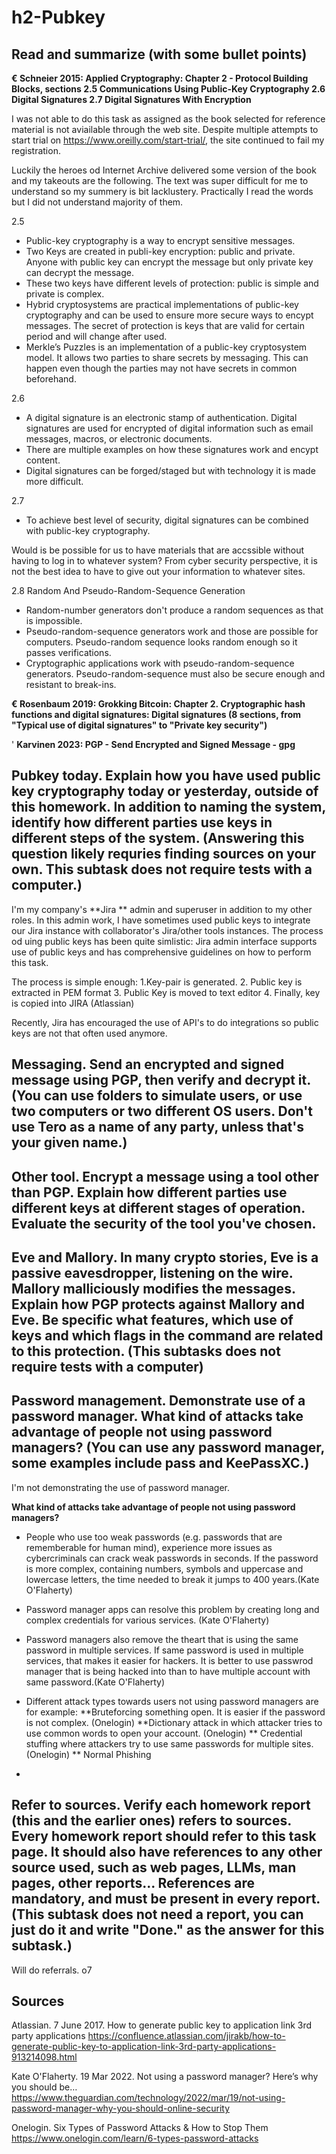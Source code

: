 # h2-Pubkey

## Read and summarize (with some bullet points)
**€ Schneier 2015: Applied Cryptography: Chapter 2 - Protocol Building Blocks, sections
2.5 Communications Using Public-Key Cryptography
2.6 Digital Signatures
2.7 Digital Signatures With Encryption**

I was not able to do this task as assigned as the book selected for reference material is not aviailable through the web site. Despite multiple attempts to start trial on https://www.oreilly.com/start-trial/, the site continued to fail my registration.

Luckily the heroes od Internet Archive delivered some version of the book and my takeouts are the following. The text was super difficult for me to understand so my summery is bit lacklustery. Practically I read the words but I did not understand majority of them.

2.5 
* Public-key cryptography is a way to encrypt sensitive messages. 
* Two Keys are created in publi-key encryption: public and private. Anyone with public key can encrypt the message but only private key can decrypt the message.
* These two keys have different levels of protection: public is simple and private is complex.
* Hybrid cryptosystems are practical implementations of public-key cryptography and can be used to ensure more secure ways to encypt messages. The secret of protection is keys that are valid for certain period and will change after used.
* Merkle’s Puzzles is an implementation of a public-key cryptosystem model. It allows two parties to share secrets by messaging. This can happen even though the parties may not have secrets in common beforehand.

2.6
* A digital signature is an electronic stamp of authentication. Digital signatures are used for encrypted of digital information such as email messages, macros, or electronic documents.
* There are multiple examples on how these signatures work and encypt content.
* Digital signatures can be forged/staged but with technology it is made more difficult.

2.7
* To achieve best level of security, digital signatures can be combined with public-key cryptography. 

Would is be possible for us to have materials that are accssible without having to log in to whatever system? From cyber security perspective, it is not the best idea to have to give out your information to whatever sites.

2.8 Random And Pseudo-Random-Sequence Generation

* Random-number generators don't produce a random sequences as that is impossible.
* Pseudo-random-sequence generators work and those are possible for computers. Pseudo-random sequence looks random enough so it passes verifications.
* Cryptographic applications work with pseudo-random-sequence generators. Pseudo-random-sequence must also be secure enough and resistant to break-ins.


**€ Rosenbaum 2019: Grokking Bitcoin:
Chapter 2. Cryptographic hash functions and digital signatures:
Digital signatures (8 sections, from "Typical use of digital signatures" to "Private key security")**


'
**Karvinen 2023: PGP - Send Encrypted and Signed Message - gpg**


## Pubkey today. Explain how you have used public key cryptography today or yesterday, outside of this homework. In addition to naming the system, identify how different parties use keys in different steps of the system. (Answering this question likely requries finding sources on your own. This subtask does not require tests with a computer.)

I'm my company's **Jira ** admin and superuser in addition to my other roles. In this admin work, I have sometimes used public keys to integrate our Jira instance with collaborator's Jira/other tools instances. The process od uing public keys has been quite simlistic: Jira admin interface supports use of public keys and has comprehensive guidelines on how to perform this task.

The process is simple enough: 
1.Key-pair is generated. 
2. Public key is extracted in PEM format
3. Public Key is moved to text editor
4. Finally, key is copied into JIRA
(Atlassian)

Recently, Jira has encouraged the use of API's to do integrations so public keys are not that often used anymore. 

## Messaging. Send an encrypted and signed message using PGP, then verify and decrypt it. (You can use folders to simulate users, or use two computers or two different OS users. Don't use Tero as a name of any party, unless that's your given name.)


## Other tool. Encrypt a message using a tool other than PGP. Explain how different parties use different keys at different stages of operation. Evaluate the security of the tool you've chosen.

## Eve and Mallory. In many crypto stories, Eve is a passive eavesdropper, listening on the wire. Mallory malliciously modifies the messages. Explain how PGP protects against Mallory and Eve. Be specific what features, which use of keys and which flags in the command are related to this protection. (This subtasks does not require tests with a computer)


## Password management. Demonstrate use of a password manager. What kind of attacks take advantage of people not using password managers? (You can use any password manager, some examples include pass and KeePassXC.)

I'm not demonstrating the use of password manager. 

**What kind of attacks take advantage of people not using password managers?**

* People who use too weak passwords (e.g. passwords that are rememberable for human mind), experience more issues as cybercriminals can crack weak passwords in seconds. If the password is more complex, containing numbers, symbols and uppercase and lowercase letters, the time needed to break it jumps to 400 years.(Kate O'Flaherty)
* Password manager apps can resolve this problem by creating long and complex credentials for various services. (Kate O'Flaherty)
* Password managers also remove the theart that is using the same password in multiple services. If same password is used in multiple services, that makes it easier for hackers. It is better to use passwrod manager that is being hacked into than to have multiple account with same password.(Kate O'Flaherty)

* Different attack types towards users not using password managers are for example:
  **Bruteforcing something open. It is easier if the password is not complex. (Onelogin)
  **Dictionary attack in which attacker tries to use common words to open your account. (Onelogin)
  ** Credential stuffing where attackers try to use same passwords for multiple sites. (Onelogin)
  ** Normal Phishing
  
* 

## Refer to sources. Verify each homework report (this and the earlier ones) refers to sources. Every homework report should refer to this task page. It should also have references to any other source used, such as web pages, LLMs, man pages, other reports... References are mandatory, and must be present in every report. (This subtask does not need a report, you can just do it and write "Done." as the answer for this subtask.)

Will do referrals. o7

## Sources

Atlassian. 7 June 2017. How to generate public key to application link 3rd party applications 
https://confluence.atlassian.com/jirakb/how-to-generate-public-key-to-application-link-3rd-party-applications-913214098.html 

Kate O'Flaherty. 19 Mar 2022. Not using a password manager? Here’s why you should be…
https://www.theguardian.com/technology/2022/mar/19/not-using-password-manager-why-you-should-online-security

Onelogin. Six Types of Password Attacks & How to Stop Them
https://www.onelogin.com/learn/6-types-password-attacks
